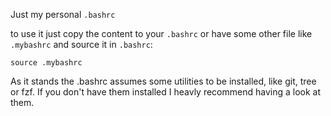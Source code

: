 Just my personal ``.bashrc``

to use it just copy the content to your ``.bashrc``
or have some other file like ``.mybashrc`` and source it in ``.bashrc``:
```
source .mybashrc 
```

As it stands the .bashrc assumes some utilities to be installed, like git, tree or fzf.
If you don't have them installed I heavly recommend having a look at them.
